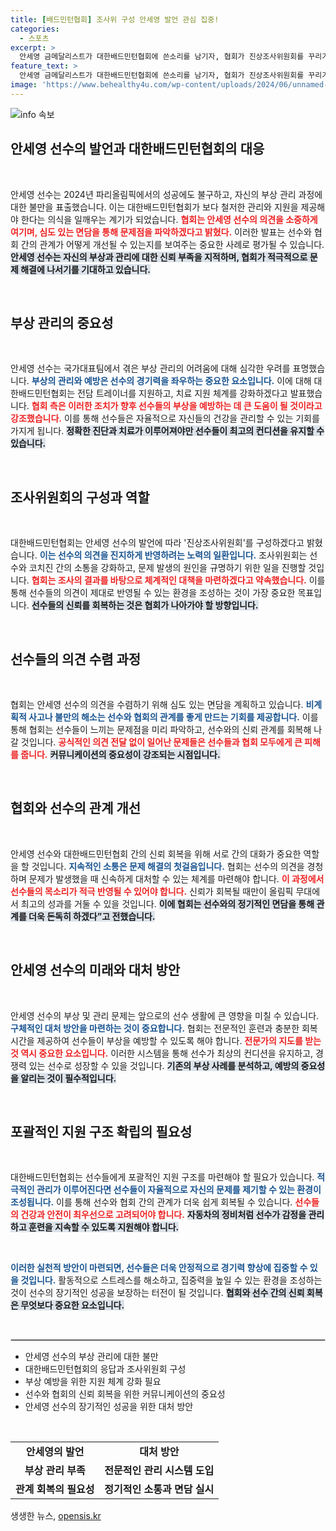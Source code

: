 ```yaml
---
title: [배드민턴협회] 조사위 구성 안세영 발언 관심 집중!
categories:
  - 스포츠
excerpt: >
  안세영 금메달리스트가 대한배드민턴협회에 쓴소리를 남기자, 협회가 진상조사위원회를 꾸리기로 결정했습니다. 선수의 부상 관리 문제와 소통 문제를 조속히 파악하려는 노력이 주목받고 있습니다.
feature_text: >
  안세영 금메달리스트가 대한배드민턴협회에 쓴소리를 남기자, 협회가 진상조사위원회를 꾸리기로 결정했습니다. 선수의 부상 관리 문제와 소통 문제를 조속히 파악하려는 노력이 주목받고 있습니다.
image: 'https://www.behealthy4u.com/wp-content/uploads/2024/06/unnamed-file.png'
---
```


<p><img src="https://www.behealthy4u.com/wp-content/uploads/2024/06/unnamed-file.png" alt="info 속보" /></p>

<h2 data-ke-size="size26">안세영 선수의 발언과 대한배드민턴협회의 대응</h2>

<p data-ke-size="size16">&nbsp;</p>

<p>안세영 선수는 2024년 파리올림픽에서의 성공에도 불구하고, 자신의 부상 관리 과정에 대한 불만을 표출했습니다. 이는 대한배드민턴협회가 보다 철저한 관리와 지원을 제공해야 한다는 의식을 일깨우는 계기가 되었습니다. <b><span style="color: #ee2323;">협회는 안세영 선수의 의견을 소중하게 여기며, 심도 있는 면담을 통해 문제점을 파악하겠다고 밝혔다.</span></b> 이러한 발표는 선수와 협회 간의 관계가 어떻게 개선될 수 있는지를 보여주는 중요한 사례로 평가될 수 있습니다. <b><span style="background-color: #21538527;">안세영 선수는 자신의 부상과 관리에 대한 신뢰 부족을 지적하며, 협회가 적극적으로 문제 해결에 나서기를 기대하고 있습니다.</span></b> </p>

<p data-ke-size="size16">&nbsp;</p>

<h2 data-ke-size="size26">부상 관리의 중요성</h2>

<p data-ke-size="size16">&nbsp;</p>

<p>안세영 선수는 국가대표팀에서 겪은 부상 관리의 어려움에 대해 심각한 우려를 표명했습니다. <b><span style="color: #1a5490;">부상의 관리와 예방은 선수의 경기력을 좌우하는 중요한 요소입니다.</span></b> 이에 대해 대한배드민턴협회는 전담 트레이너를 지원하고, 치료 지원 체계를 강화하겠다고 발표했습니다. <b><span style="color: #ee2323;">협회 측은 이러한 조치가 향후 선수들의 부상을 예방하는 데 큰 도움이 될 것이라고 강조했습니다.</span></b> 이를 통해 선수들은 자율적으로 자신들의 건강을 관리할 수 있는 기회를 가지게 됩니다. <b><span style="background-color: #21538527;">정확한 진단과 치료가 이루어져야만 선수들이 최고의 컨디션을 유지할 수 있습니다.</span></b></p>

<p data-ke-size="size16">&nbsp;</p>

<h2 data-ke-size="size26">조사위원회의 구성과 역할</h2>

<p data-ke-size="size16">&nbsp;</p>

<p>대한배드민턴협회는 안세영 선수의 발언에 따라 '진상조사위원회'를 구성하겠다고 밝혔습니다. <b><span style="color: #1a5490;">이는 선수의 의견을 진지하게 반영하려는 노력의 일환입니다.</span></b> 조사위원회는 선수와 코치진 간의 소통을 강화하고, 문제 발생의 원인을 규명하기 위한 일을 진행할 것입니다. <b><span style="color: #ee2323;">협회는 조사의 결과를 바탕으로 체계적인 대책을 마련하겠다고 약속했습니다.</span></b> 이를 통해 선수들의 의견이 제대로 반영될 수 있는 환경을 조성하는 것이 가장 중요한 목표입니다. <b><span style="background-color: #21538527;">선수들의 신뢰를 회복하는 것은 협회가 나아가야 할 방향입니다.</span></b></p>

<p data-ke-size="size16">&nbsp;</p>

<h2 data-ke-size="size26">선수들의 의견 수렴 과정</h2>

<p data-ke-size="size16">&nbsp;</p>

<p>협회는 안세영 선수의 의견을 수렴하기 위해 심도 있는 면담을 계획하고 있습니다. <b><span style="color: #1a5490;">비계획적 사고나 불만의 해소는 선수와 협회의 관계를 좋게 만드는 기회를 제공합니다.</span></b> 이를 통해 협회는 선수들이 느끼는 문제점을 미리 파악하고, 선수와의 신뢰 관계를 회복해 나갈 것입니다. <b><span style="color: #ee2323;">공식적인 의견 전달 없이 일어난 문제들은 선수들과 협회 모두에게 큰 피해를 줍니다.</span></b> <b><span style="background-color: #21538527;">커뮤니케이션의 중요성이 강조되는 시점입니다.</span></b></p>

<p data-ke-size="size16">&nbsp;</p>

<h2 data-ke-size="size26">협회와 선수의 관계 개선</h2>

<p data-ke-size="size16">&nbsp;</p>

<p>안세영 선수와 대한배드민턴협회 간의 신뢰 회복을 위해 서로 간의 대화가 중요한 역할을 할 것입니다. <b><span style="color: #1a5490;">지속적인 소통은 문제 해결의 첫걸음입니다.</span></b> 협회는 선수의 의견을 경청하며 문제가 발생했을 때 신속하게 대처할 수 있는 체계를 마련해야 합니다. <b><span style="color: #ee2323;">이 과정에서 선수들의 목소리가 적극 반영될 수 있어야 합니다.</span></b> 신뢰가 회복될 때만이 올림픽 무대에서 최고의 성과를 거둘 수 있을 것입니다. <b><span style="background-color: #21538527;">이에 협회는 선수와의 정기적인 면담을 통해 관계를 더욱 돈독히 하겠다”고 전했습니다.</span></b></p>

<p data-ke-size="size16">&nbsp;</p>

<h2 data-ke-size="size26">안세영 선수의 미래와 대처 방안</h2>

<p data-ke-size="size16">&nbsp;</p>

<p>안세영 선수의 부상 및 관리 문제는 앞으로의 선수 생활에 큰 영향을 미칠 수 있습니다. <b><span style="color: #1a5490;">구체적인 대처 방안을 마련하는 것이 중요합니다.</span></b> 협회는 전문적인 훈련과 충분한 회복 시간을 제공하여 선수들이 부상을 예방할 수 있도록 해야 합니다. <b><span style="color: #ee2323;">전문가의 지도를 받는 것 역시 중요한 요소입니다.</span></b> 이러한 시스템을 통해 선수가 최상의 컨디션을 유지하고, 경쟁력 있는 선수로 성장할 수 있을 것입니다. <b><span style="background-color: #21538527;">기존의 부상 사례를 분석하고, 예방의 중요성을 알리는 것이 필수적입니다.</span></b></p>

<p data-ke-size="size16">&nbsp;</p>

<h2 data-ke-size="size26">포괄적인 지원 구조 확립의 필요성</h2>

<p data-ke-size="size16">&nbsp;</p>

<p>대한배드민턴협회는 선수들에게 포괄적인 지원 구조를 마련해야 할 필요가 있습니다. <b><span style="color: #1a5490;">적극적인 관리가 이루어진다면 선수들이 자율적으로 자신의 문제를 제기할 수 있는 환경이 조성됩니다.</span></b> 이를 통해 선수와 협회 간의 관계가 더욱 쉽게 회복될 수 있습니다. <b><span style="color: #ee2323;">선수들의 건강과 안전이 최우선으로 고려되어야 합니다.</span></b> <b><span style="background-color: #21538527;">자동차의 정비처럼 선수가 감정을 관리하고 훈련을 지속할 수 있도록 지원해야 합니다.</span></b></p>

<p data-ke-size="size16">&nbsp;</p>

<p><b><span style="color: #1a5490;">이러한 실천적 방안이 마련되면, 선수들은 더욱 안정적으로 경기력 향상에 집중할 수 있을 것입니다.</span></b> 활동적으로 스트레스를 해소하고, 집중력을 높일 수 있는 환경을 조성하는 것이 선수의 장기적인 성공을 보장하는 터전이 될 것입니다. <b><span style="background-color: #21538527;">협회와 선수 간의 신뢰 회복은 무엇보다 중요한 요소입니다.</span></b></p>

<p data-ke-size="size16">&nbsp;</p>

<hr style="height: 1px; border: 1px solid #d3d3d3;" />

<ul>
    <li>안세영 선수의 부상 관리에 대한 불만</li>
    <li>대한배드민턴협회의 응답과 조사위원회 구성</li>
    <li>부상 예방을 위한 지원 체계 강화 필요</li>
    <li>선수와 협회의 신뢰 회복을 위한 커뮤니케이션의 중요성</li>
    <li>안세영 선수의 장기적인 성공을 위한 대처 방안</li>
</ul>

<p data-ke-size="size16">&nbsp;</p>

<table style="width: 100%; border-collapse: collapse;">
    <tr>
        <td style="text-align: center; height: 17px;"><b>안세영의 발언</b></td>
        <td style="text-align: center; height: 17px;"><b>대처 방안</b></td>
    </tr>
    <tr>
        <td style="text-align: center; height: 17px;"><b>부상 관리 부족</b></td>
        <td style="text-align: center; height: 17px;"><b>전문적인 관리 시스템 도입</b></td>
    </tr>
    <tr>
        <td style="text-align: center; height: 17px;"><b>관계 회복의 필요성</b></td>
        <td style="text-align: center; height: 17px;"><b>정기적인 소통과 면담 실시</b></td>
    </tr>
</table>
생생한 뉴스, <a href="https://opensis.kr" rel="dofollow">opensis.kr</a>


